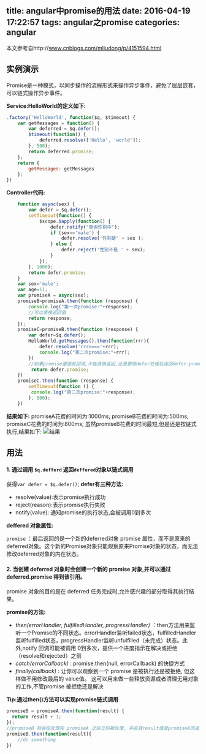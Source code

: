 title: angular中promise的用法
date: 2016-04-19 17:22:57
tags: angular之promise
categories: angular
---
本文参考自http://www.cnblogs.com/mliudong/p/4151594.html

## 实例演示
Promise是一种模式，以同步操作的流程形式来操作异步事件，避免了层层嵌套，可以链式操作异步事件。

**Service:HelloWorld的定义如下:**
``` javascript
.factory('HelloWorld', function($q, $timeout) {
    var getMessages = function() {
        var deferred = $q.defer();
        $timeout(function() {
            deferred.resolve(['Hello', 'world']);
        }, 500);
        return deferred.promise;
    };
    return {
        getMessages: getMessages
    };
})
```
<!-- more -->
**Controller代码:**
``` javascript
    function async(sex) {
        var defer = $q.defer();
        setTimeout(function() {
            $scope.$apply(function() {
                defer.notify("查询性别中");
                if (sex=='male') {
                    defer.resolve('性别是' + sex );
                } else {
                    defer.reject('性别不是 ' + sex);
                }
            });
        }, 1000);
        return defer.promise;
    }
    var sex='male';
    var age=11;
    var promiseA = async(sex);
    promiseB=promiseA.then(function (response) {
        console.log("第一次promise:"+response);
        //可以直接返回值
        return response;
    }); 
    promiseC=promiseB.then(function (response) {
        var defer=$q.defer();
        HelloWorld.getMessages().then(function(rrr){
            defer.resolve('rrr===='+rrr);
            console.log("第二次promise:"+rrr);
        })
        //如果promise里面有回调,不能直接返回,还是要用defer处理后返回defer.promise
         return defer.promise; 
    })
    promiseC.then(function (response) {
        setTimeout(function () {
         console.log("第三次promise:"+response);
        }, 800);
    })
```
**结果如下:**
promiseA花费的时间为:1000ms;
promiseB花费的时间为:500ms;
promiseC花费的时间为:800ms;
虽然promiseB花费的时间最短,但是还是按链式执行,结果如下:
![结果](http://7xphbb.com1.z0.glb.clouddn.com/promise.png)


## 用法
#### 1. 通过调用 `$q.defferd` 返回`deffered`对象以链式调用
获得`var defer = $q.defer()`;
**defer有三种方法:**

* resolve(value):表示promise执行成功
* reject(reason):表示promise执行失败
* notify(value): 通知promise的执行状态,会被调用0到多次

**deffered 对象属性:**

`promise` ：最后返回的是一个新的deferred对象 promise 属性，而不是原来的deferred对象。这个新的Promise对象只能观察原来Promise对象的状态，而无法修改deferred对象的内在状态。

#### 2. 当创建 deferred 对象时会创建一个新的 promise 对象,并可以通过 deferred.promise 得到该引用。
promise 对象的目的是在 deferred 任务完成时,允许感兴趣的部分取得其执行结果。

**promise的方法:**

- *then(errorHandler, fulfilledHandler, progressHandler)* ：then方法用来监听一个Promise的不同状态。errorHandler监听failed状态，fulfilledHandler监听fulfilled状态，progressHandler监听unfulfilled（未完成）状态。此外,notify 回调可能被调用 0到多次，提供一个进度指示在解决或拒绝（resolve和rejected）之前
- *catch(errorCallback)* : promise.then(null, errorCallback) 的快捷方式
- *finally(callback)* : 让你可以观察到一个 promise 是被执行还是被拒绝, 但这样做不用修改最后的 value值。 这可以用来做一些释放资源或者清理无用对象的工作,不管promise 被拒绝还是解决

**Tip:通过then()方法可以实现promise链式调用**
``` javascript
promiseB = promiseA.then(function(result) {  
  return result + 1;  
}); 
//promiseB 将会在处理完 promiseA 之后立刻被处理, 并且其result值是promiseA的返回值  
promiseB.then(function(result){
    //do something   
})
```


